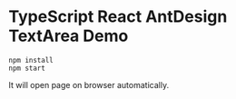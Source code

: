 TypeScript React AntDesign TextArea Demo
=================================

```
npm install
npm start
```

It will open page on browser automatically.
